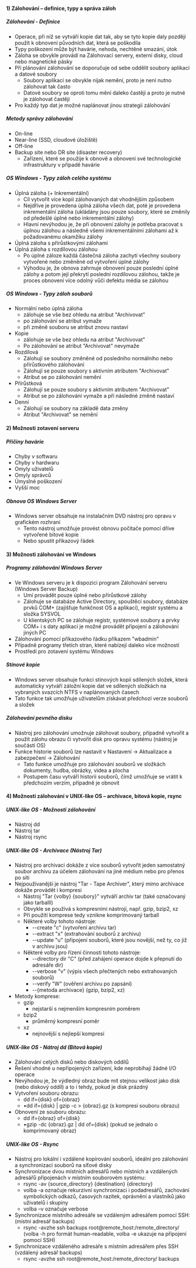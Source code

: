 #### 1) Zálohování – definice, typy a správa záloh
##### Zálohování - Definice
- Operace, při níž se vytváří kopie dat tak, aby se tyto kopie daly později použít k obnovení původních dat, která se poškodila
- Typy poškození může být havárie, nehoda, nechtěné smazání, útok
- Záloha se obvykle provádí na Zálohovací servery, externí disky, cloud nebo magnetické pásky
- Při plánování zálohování se doporučuje od sebe oddělit soubory aplikací a datové soubory
	- Soubory aplikací se obvykle nijak nemění, proto je není nutno zálohovat tak často
	- Datové soubory se oproti tomu mění daleko častěji a proto je nutné je zálohovat častěji
- Pro každý typ dat je možné naplánovat jinou strategii zálohování

##### Metody správy zálohování
- On-line
- Near-line (SSD, cloudové úložiště)
- Off-line
- Backup site nebo DR site (disaster recovery)
	- Zařízení, které se použije k obnově a obnovení své technologické infrastruktury v případě havárie

##### OS Windows - Typy záloh celého systému
- Úplná záloha (+ Inkrementální)
	- Cíl vytvořit více kopií zálohovaných dat vhodnějším způsobem
	- Nejdříve je provedena úplná záloha všech dat, poté je provedena inkrementální záloha (ukládány jsou pouze soubory, které se změnily od předešlé úplné nebo inkrementální zálohy)
	- Hlavní nevýhodou je, že při obnovení zálohy je potřeba pracovat s úplnou zálohou a následně všemi inkrementálními zálohami až k požadovanému okamžiku zálohy
- Úplná záloha s přírůstkovými zálohami
- Úplná záloha s rozdílovou zálohou 
	- Po úplné záloze každá částečná záloha zachytí všechny soubory vytvořené nebo změněné od vytvoření úplné zálohy
	- Výhodou je, že obnova zahrnuje obnovení pouze poslední úplné zálohy a potom její překrytí poslední rozdílovou zálohou, takže je proces obnovení více odolný vůči defektu média se zálohou

##### OS Windows - Typy záloh souborů
- Normální nebo úplná záloha
	- zálohuje se vše bez ohledu na atribut "Archivovat"
	- po zálohování se atribut vymaže
	- při změně souboru se atribut znovu nastaví
- Kopie
	- zálohuje se vše bez ohledu na atribut "Archivovat"
	- Po zálohování se atribut "Archivovat" nevymaže
- Rozdílová
	- Zálohují se soubory změněné od posledního normálního nebo přírůstkového zálohování
	- Zálohují se pouze soubory s aktivním atributem "Archivovat"
	- Atribut se po zálohování nemění
- Přírůstková
	- Zálohují se pouze soubory s aktivním atributem "Archivovat"
	- Atribut se po zálohování vymaže a při následné změně nastaví
- Denní
	- Zálohují se soubory na základě data změny
	- Atribut "Archivovat" se nemění

#### 2) Možnosti zotavení serveru

##### Příčiny havárie
- Chyby v softwaru
- Chyby v hardwaru
- Omyly uživatelů
- Omyly správců
- Úmyslné poškození
- Vyšší moc

##### Obnova OS Windows Server
- Windows server obsahuje na instalačním DVD nástroj pro opravu v grafickém rozhraní
	- Tento nástroj umožňuje provést obnovu počítače pomocí dříve vytvořené bitové kopie
	- Nebo spustit příkazový řádek

#### 3) Možnosti zálohování ve Windows

##### Programy zálohování Windows Server
- Ve Windows serveru je k dispozici program Zálohování serveru (Windows Server Backup)
	- Umí provádět pouze úplné nebo přírůstkové zálohy
	- Zálohuje se databáze Active Directory, spouštěcí soubory, databáze prvků COM+ (zajišťuje funkčnost OS a aplikací), registr systému a složka SYSVOL
	- U klientských PC se zálohuje registr, systémové soubory a prvky COM+ i s daty aplikací je možné provádět připojení a zálohování jiných PC
- Zálohování pomocí příkazového řádku příkazem "wbadmin"
- Případně programy třetích stran, které nabízejí daleko více možností
- Prostředí pro zotavení systému Windows

##### Stínové kopie
- Windows server obsahuje funkci stínových kopií sdílených složek, která automaticky vytváří záložní kopie dat ve sdílených složkách na vybraných svazcích NTFS v naplánovaných časech
- Tato funkce tak umožňuje uživatelům získávat předchozí verze souborů a složek

##### Zálohování pevného disku
- Nástroj pro zálohování umožnuje zálohovat soubory, případně vytvořit a použít zálohu obrazu či vytvořit disk pro opravu systému (nástroj je součástí OS)
- Funkce historie souborů lze nastavit v Nastavení -> Aktualizace a zabezpečení -> Zálohování
	- Tato funkce umožňuje pro zálohování souborů ve složkách dokumenty, hudba, obrázky, videa a plocha
	- Postupem času vytváří historii souborů, čímž umožňuje se vrátit k předchozím verzím, případně je obnovit

#### 4) Možnosti zálohování v UNIX-like OS – archivace, bitová kopie, rsync
##### UNIX-like OS - Možnosti zálohování
- Nástroj dd
- Nástroj tar
- Nástroj rsync
##### UNIX-like OS - Archivace (Nástroj Tar)
- Nástroj pro archivaci dokáže z více souborů vytvořit jeden samostatný soubor archivu za účelem zálohování na jiné médium nebo pro přenos po síti
- Nejpoužívanější je nástroj "Tar - Tape Archiver", který mimo archivace dokáže provádět i kompresi
	- Nástroj "Tar {volby} {soubory}" vytváří archiv tar (také označovaný jako tarballl)
	- Obvykle se používá s kompresními nástroji, např. gzip, bzip2, xz
	- Při použití komprese tedy vznikne komprimovaný tarball
	- Některé volby tohoto nástroje:
		- --create "c" (vytvoření archivu tar)
		- --extract "x" (extrahování souborů z archivu)
		- --update "u" (připojení souborů, které jsou novější, než ty, co již v archivu jsou)
	- Některé volby pro řízení činnosti tohoto nástroje:
		- --directory dir "C" (před zahájení operace dojde k přepnutí do adresáře dir)
		- --verbose "v" (výpis všech přečtených nebo extrahovaných souborů)
		- --verify "W" (ověření archivu po zapsání)
		- --{metoda archivace} (gzip, bzip2, xz)
- Metody komprese:
	- gzip
		- nejstarší s nejmenším kompresním poměrem
	- bzip2
		- průměrný kompresní poměr
	- xz
		- nejnovější s nejlepší kompresí

##### UNIX-like OS - Nátroj dd (Bitová kopie)
- Zálohování celých disků nebo diskových oddílů
- Řešení vhodné u nepřipojených zařízení, kde neprobíhají žádné I/O operace
- Nevýhodou je, že výdledný obraz bude mít stejnou velikost jako disk (nebo diskový oddíl) a to i tehdy, pokud je disk prázdný
- Vytvoření souboru obrazu:
	- dd if={disk} of={obraz}
	- •dd if={disk} | gzip -c > {obraz}.gz (s kompresí souboru obrazu)
- Obnovení ze souboru obrazu:
	- dd if={obraz} of={disk}
	- •gzip -dc {obraz}.gz | dd of={disk} (pokud se jednalo o komprimovaný obraz)
##### UNIX-like OS - Rsync
- Nástroj pro lokální i vzdálené kopírování souborů, ideální pro zálohování a synchronizaci souborů na síťové disky
- Synchronizace dvou místních adresářů nebo místních a vzdálených adresářů připojenách v místním souborovém systému:
	- rsync -av {source_directory} {destination} {directory}
	- volba -a označuje rekurzivní synchronizaci i podadresářů, zachování symbolických odkazů, časových razítek, oprávnění a vlastníků jako uživatelů i skupiny
	- volba –v označuje verbose
- Synchronizace místního adresáře se vzdáleným adresářem pomocí SSH: (místní adresář backups)
	- rsync -avzhe ssh backups root@remote_host:/remote_directory/ (volba -h pro formát human-readable, volba -e ukazuje na připojení pomocí SSH)
- Synchronizace vzdáleného adresáře s místním adresářem přes SSH (vzdálený adresář backups)
	- rsync -avzhe ssh root@remote_host:/remote_directory/ backups
	